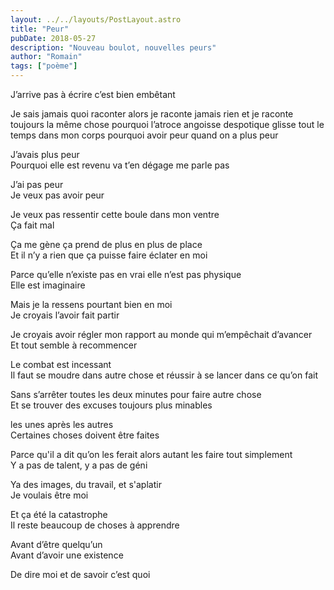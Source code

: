 ```yaml
---
layout: ../../layouts/PostLayout.astro
title: "Peur"
pubDate: 2018-05-27
description: "Nouveau boulot, nouvelles peurs"
author: "Romain"
tags: ["poème"]
---
```


J’arrive pas à écrire c’est bien embêtant

Je sais jamais quoi raconter alors je raconte jamais rien et je raconte toujours la même chose pourquoi l’atroce angoisse despotique glisse tout le temps dans mon corps pourquoi avoir peur quand on a plus peur

J’avais plus peur \
Pourquoi elle est revenu va t’en dégage me parle pas

J’ai pas peur \
Je veux pas avoir peur

Je veux pas ressentir cette boule dans mon ventre \
Ça fait mal

Ça me gène ça prend de plus en plus de place \
Et il n’y a rien que ça puisse faire éclater en moi

Parce qu’elle n’existe pas en vrai elle n’est pas physique \
Elle est imaginaire

Mais je la ressens pourtant bien en moi \
Je croyais l’avoir fait partir

Je croyais avoir régler mon rapport au monde qui m’empêchait d’avancer \
Et tout semble à recommencer

Le combat est incessant \
Il faut se moudre dans autre chose et réussir à se lancer dans ce qu’on fait

Sans s’arrêter toutes les deux minutes pour faire autre chose \
Et se trouver des excuses toujours plus minables

les unes après les autres \
Certaines choses doivent être faites

Parce qu'il a dit qu’on les ferait alors autant les faire tout simplement \
Y a pas de talent, y a pas de géni

Ya des images, du travail, et s'aplatir \
Je voulais être moi

Et ça été la catastrophe \
Il reste beaucoup de choses à apprendre

Avant d’être quelqu’un \
Avant d’avoir une existence

De dire moi et de savoir c’est quoi
